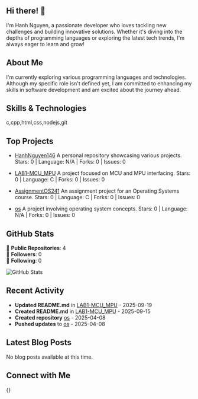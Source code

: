 ## Hi there! 👋

I'm Hanh Nguyen, a passionate developer who loves tackling new challenges and building innovative solutions. Whether it's diving into the depths of programming languages or exploring the latest tech trends, I'm always eager to learn and grow!

## About Me

I'm currently exploring various programming languages and technologies. Although my specific role isn't defined yet, I am committed to enhancing my skills in software development and am excited about the journey ahead.

## Skills & Technologies

c,cpp,html,css,nodejs,git

## Top Projects

- [HanhNguyen146](https://github.com/HanhNguyen146/HanhNguyen146) 
  A personal repository showcasing various projects. 
  Stars: 0 | Language: N/A | Forks: 0 | Issues: 0  

- [LAB1-MCU_MPU](https://github.com/HanhNguyen146/LAB1-MCU_MPU) 
  A project focused on MCU and MPU interfacing. 
  Stars: 0 | Language: C | Forks: 0 | Issues: 0  

- [AssignmentOS241](https://github.com/HanhNguyen146/AssignmentOS241) 
  An assignment project for an Operating Systems course. 
  Stars: 0 | Language: C | Forks: 0 | Issues: 0  

- [os](https://github.com/HanhNguyen146/os) 
  A project involving operating system concepts. 
  Stars: 0 | Language: N/A | Forks: 0 | Issues: 0

## GitHub Stats

🌟 **Public Repositories**: 4  
👥 **Followers**: 0  
👤 **Following**: 0  

![GitHub Stats](https://github-readme-stats.vercel.app/api?username=HanhNguyen146&show_icons=true&theme=radical)

## Recent Activity

- **Updated README.md** in [LAB1-MCU_MPU](https://github.com/HanhNguyen146/LAB1-MCU_MPU) - 2025-09-19  
- **Created README.md** in [LAB1-MCU_MPU](https://github.com/HanhNguyen146/LAB1-MCU_MPU) - 2025-09-15  
- **Created repository** [os](https://github.com/HanhNguyen146/os) - 2025-04-08  
- **Pushed updates** to [os](https://github.com/HanhNguyen146/os) - 2025-04-08

## Latest Blog Posts

No blog posts available at this time.

## Connect with Me

{}
